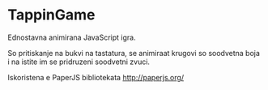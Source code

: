 # TappinGame

Ednostavna animirana JavaScript igra. 

So pritiskanje na bukvi na tastatura, se animiraat krugovi so soodvetna boja i na istite im se pridruzeni soodvetni zvuci.

Iskoristena e PaperJS bibliotekata
http://paperjs.org/

